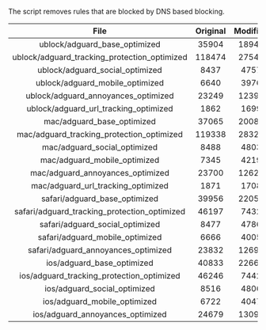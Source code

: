 The script removes rules that are blocked by DNS based blocking.


| File | Original | Modified |
|:----:|:-----:|:-----:|
| ublock/adguard_base_optimized | 35904 | 18945 |
| ublock/adguard_tracking_protection_optimized | 118474 | 27543 |
| ublock/adguard_social_optimized | 8437 | 4757 |
| ublock/adguard_mobile_optimized | 6640 | 3976 |
| ublock/adguard_annoyances_optimized | 23249 | 12392 |
| ublock/adguard_url_tracking_optimized | 1862 | 1699 |
| mac/adguard_base_optimized | 37065 | 20088 |
| mac/adguard_tracking_protection_optimized | 119338 | 28328 |
| mac/adguard_social_optimized | 8488 | 4803 |
| mac/adguard_mobile_optimized | 7345 | 4219 |
| mac/adguard_annoyances_optimized | 23700 | 12620 |
| mac/adguard_url_tracking_optimized | 1871 | 1708 |
| safari/adguard_base_optimized | 39956 | 22053 |
| safari/adguard_tracking_protection_optimized | 46197 | 7432 |
| safari/adguard_social_optimized | 8477 | 4786 |
| safari/adguard_mobile_optimized | 6666 | 4005 |
| safari/adguard_annoyances_optimized | 23832 | 12699 |
| ios/adguard_base_optimized | 40833 | 22666 |
| ios/adguard_tracking_protection_optimized | 46246 | 7442 |
| ios/adguard_social_optimized | 8516 | 4806 |
| ios/adguard_mobile_optimized | 6722 | 4047 |
| ios/adguard_annoyances_optimized | 24679 | 13091 |